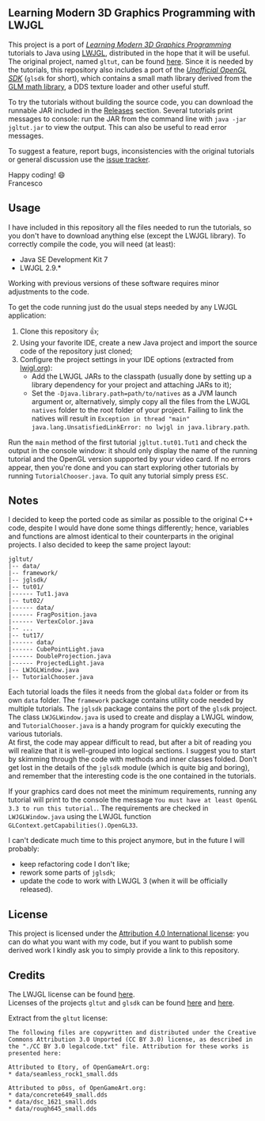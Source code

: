 ## Learning Modern 3D Graphics Programming with LWJGL
This project is a port of *[Learning Modern 3D Graphics Programming](http://www.arcsynthesis.org/gltut/index.html)* tutorials to Java using [LWJGL](http://www.lwjgl.org), distributed in the hope that it will be useful. The original project, named `gltut`, can be found [here](https://bitbucket.org/alfonse/gltut/wiki/Home). Since it is needed by the tutorials, this repository also includes a port of the *[Unofficial OpenGL SDK](https://bitbucket.org/alfonse/unofficial-opengl-sdk/wiki/Home)* (`glsdk` for short), which contains a small math library derived from the [GLM math library](http://glm.g-truc.net), a DDS texture loader and other useful stuff.  

To try the tutorials without building the source code, you can download the runnable JAR included in the [Releases](https://github.com/integeruser/jgltut/releases) section. Several tutorials print messages to console: run the JAR from the command line with `java -jar jgltut.jar` to view the output. This can also be useful to read error messages.

To suggest a feature, report bugs, inconsistencies with the original tutorials or general discussion use the [issue tracker](https://github.com/integeruser/jgltut/issues).

Happy coding! :smile:  
Francesco

## Usage
I have included in this repository all the files needed to run the tutorials, so you don't have to download anything else (except the LWJGL library). To correctly compile the code, you will need (at least):

- Java SE Development Kit 7
- LWJGL 2.9.*

Working with previous versions of these software requires minor adjustments to the code.

To get the code running just do the usual steps needed by any LWJGL application:

1. Clone this repository :+1:;
2. Using your favorite IDE, create a new Java project and import the source code of the repository just cloned;
3. Configure the project settings in your IDE options (extracted from [lwjgl.org](http://www.lwjgl.org/guide)):
    - Add the LWJGL JARs to the classpath (usually done by setting up a library dependency for your project and attaching JARs to it);
    - Set the `-Djava.library.path=path/to/natives` as a JVM launch argument or, alternatively, simply copy all the files from the LWJGL `natives` folder to the root folder of your project. Failing to link the natives will result in `Exception in thread "main" java.lang.UnsatisfiedLinkError: no lwjgl in java.library.path`.

Run the `main` method of the first tutorial `jgltut.tut01.Tut1` and check the output in the console window: it should only display the name of the running tutorial and the OpenGL version supported by your video card. If no errors appear, then you're done and you can start exploring other tutorials by running `TutorialChooser.java`. To quit any tutorial simply press `ESC`.

## Notes
I decided to keep the ported code as similar as possible to the original C++ code, despite I would have done some things differently; hence, variables and functions are almost identical to their counterparts in the original projects. I also decided to keep the same project layout:
```
jgltut/
|-- data/
|-- framework/
|-- jglsdk/
|-- tut01/
|------ Tut1.java
|-- tut02/
|------ data/
|------ FragPosition.java
|------ VertexColor.java
|-- ...
|-- tut17/
|------ data/
|------ CubePointLight.java
|------ DoubleProjection.java
|------ ProjectedLight.java
|-- LWJGLWindow.java
|-- TutorialChooser.java
```
Each tutorial loads the files it needs from the global `data` folder or from its own `data` folder. The `framework` package contains utility code needed by multiple tutorials. The `jglsdk` package contains the port of the `glsdk` project. The class `LWJGLWindow.java` is used to create and display a LWJGL window, and `TutorialChooser.java` is a handy program for quickly executing the various tutorials.  
At first, the code may appear difficult to read, but after a bit of reading you will realize that it is well-grouped into logical sections. I suggest you to start by skimming through the code with methods and inner classes folded. Don't get lost in the details of the `jglsdk` module (which is quite big and boring), and remember that the interesting code is the one contained in the tutorials.

If your graphics card does not meet the minimum requirements, running any tutorial will print to the console the message `You must have at least OpenGL 3.3 to run this tutorial.`. The requirements are checked in `LWJGLWindow.java` using the LWJGL function `GLContext.getCapabilities().OpenGL33`.

I can't dedicate much time to this project anymore, but in the future I will probably:

- keep refactoring code I don't like;
- rework some parts of `jglsdk`;
- update the code to work with LWJGL 3 (when it will be officially released).

## License
This project is licensed under the [Attribution 4.0 International license](http://creativecommons.org/licenses/by/4.0/): you can do what you want with my code, but if you want to publish some derived work I kindly ask you to simply provide a link to this repository.

## Credits
The LWJGL license can be found [here](http://lwjgl.org/license.php).  
Licenses of the projects `gltut` and `glsdk` can be found [here](https://bitbucket.org/alfonse/gltut/raw/3ee6f3dd04a7/License.txt) and
[here](https://bitbucket.org/alfonse/unofficial-opengl-sdk/raw/1893b6e851b9/License.txt).

Extract from the `gltut` license:
```
The following files are copywritten and distributed under the Creative Commons Attribution 3.0 Unported (CC BY 3.0) license, as described in the "./CC BY 3.0 legalcode.txt" file. Attribution for these works is presented here:

Attributed to Etory, of OpenGameArt.org:
* data/seamless_rock1_small.dds

Attributed to p0ss, of OpenGameArt.org:
* data/concrete649_small.dds
* data/dsc_1621_small.dds
* data/rough645_small.dds
```
